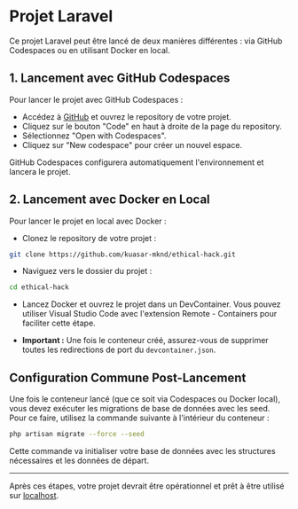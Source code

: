 # Projet Laravel

Ce projet Laravel peut être lancé de deux manières différentes : via GitHub Codespaces ou en utilisant Docker en local.

## 1. Lancement avec GitHub Codespaces

Pour lancer le projet avec GitHub Codespaces :

- Accédez à [GitHub](https://github.com/) et ouvrez le repository de votre projet.
- Cliquez sur le bouton "Code" en haut à droite de la page du repository.
- Sélectionnez "Open with Codespaces".
- Cliquez sur "New codespace" pour créer un nouvel espace.

GitHub Codespaces configurera automatiquement l'environnement et lancera le projet.

## 2. Lancement avec Docker en Local

Pour lancer le projet en local avec Docker :

- Clonez le repository de votre projet :

```bash
git clone https://github.com/kuasar-mknd/ethical-hack.git
```

- Naviguez vers le dossier du projet :

```bash
cd ethical-hack
```

- Lancez Docker et ouvrez le projet dans un DevContainer. Vous pouvez utiliser Visual Studio Code avec l'extension Remote - Containers pour faciliter cette étape.

- **Important :** Une fois le conteneur créé, assurez-vous de supprimer toutes les redirections de port du `devcontainer.json`.

## Configuration Commune Post-Lancement

Une fois le conteneur lancé (que ce soit via Codespaces ou Docker local), vous devez exécuter les migrations de base de données avec les seed. Pour ce faire, utilisez la commande suivante à l'intérieur du conteneur :

```bash
php artisan migrate --force --seed
```

Cette commande va initialiser votre base de données avec les structures nécessaires et les données de départ.

---

Après ces étapes, votre projet devrait être opérationnel et prêt à être utilisé sur [localhost](http://localhost).


